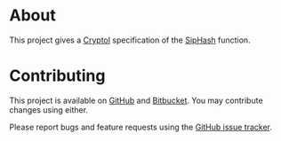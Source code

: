 # About

This project gives a [Cryptol](http://corp.galois.com/cryptol/) specification of the [SipHash](http://131002.net/siphash/) function.

# Contributing

This project is available on [GitHub](https://github.com/davidlazar/siphash-cryptol) and [Bitbucket](https://bitbucket.org/davidlazar/siphash-cryptol/). You may contribute changes using either.

Please report bugs and feature requests using the [GitHub issue tracker](https://github.com/davidlazar/siphash-cryptol/issues).
